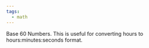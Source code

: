 ```yaml
---
tags:
  - math
---
```

Base 60 Numbers.
This is useful for converting hours to hours:minutes:seconds format.
